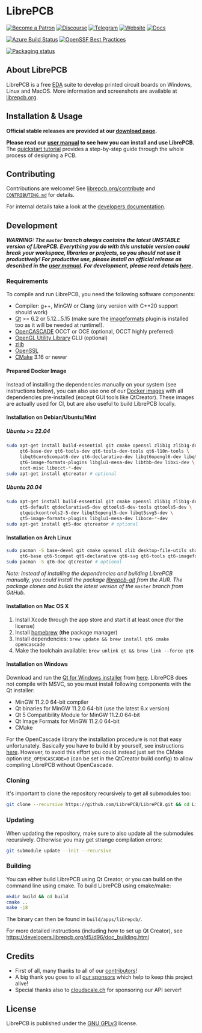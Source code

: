 # LibrePCB

[![Become a Patron](https://img.shields.io/badge/Patreon-donate-orange.svg)](https://www.patreon.com/librepcb)
[![Discourse](https://img.shields.io/badge/Discourse-discuss-blueviolet.svg)](https://librepcb.discourse.group/)
[![Telegram](https://img.shields.io/badge/Telegram-chat-blue.svg)](https://telegram.me/LibrePCB_dev)
[![Website](https://img.shields.io/badge/Website-librepcb.org-29d682.svg)](https://librepcb.org/)
[![Docs](https://img.shields.io/badge/Docs-read-yellow.svg)](https://librepcb.org/docs/)

[![Azure Build Status](https://dev.azure.com/LibrePCB/LibrePCB/_apis/build/status/LibrePCB.LibrePCB?branchName=master)](https://dev.azure.com/LibrePCB/LibrePCB/_build/latest?definitionId=2&branchName=master)
[![OpenSSF Best Practices](https://bestpractices.coreinfrastructure.org/projects/1652/badge)](https://bestpractices.coreinfrastructure.org/projects/1652)

[![Packaging status](https://repology.org/badge/vertical-allrepos/librepcb.svg?columns=3&header=LibrePCB)](https://repology.org/project/librepcb/versions)

## About LibrePCB

LibrePCB is a free
[EDA](https://en.wikipedia.org/wiki/Electronic_design_automation) suite to
develop printed circuit boards on Windows, Linux and MacOS. More information
and screenshots are available at [librepcb.org](https://librepcb.org).

## Installation & Usage

**Official stable releases are provided at our
[download page](https://librepcb.org/download/).**

**Please read our [user manual](https://librepcb.org/docs/) to see how you can
install and use LibrePCB.** The
[quickstart tutorial](https://librepcb.org/docs/quickstart/) provides a
step-by-step guide through the whole process of designing a PCB.

## Contributing

Contributions are welcome! See
[librepcb.org/contribute](https://librepcb.org/contribute/) and
[`CONTRIBUTING.md`](CONTRIBUTING.md) for details.

For internal details take a look at the
[developers documentation](https://developers.librepcb.org/).

## Development

***WARNING: The `master` branch always contains the latest UNSTABLE version of
LibrePCB. Everything you do with this unstable version could break your
workspace, libraries or projects, so you should not use it productively! For
productive use, please install an official release as described in the
[user manual](https://librepcb.org/docs/). For development, please read details
[here](https://developers.librepcb.org/df/d30/doc_developers.html#doc_developers_unstable_versions).***

### Requirements

To compile and run LibrePCB, you need the following software components:

- Compiler: g++, MinGW or Clang (any version with C++20 support should work)
- [Qt](http://www.qt.io/download-open-source/) >= 6.2 or 5.12...5.15 (make
  sure the [imageformats](https://doc.qt.io/qt-5/qtimageformats-index.html)
  plugin is installed too as it will be needed at runtime!).
- [OpenCASCADE](https://www.opencascade.com/) OCCT or OCE (optional,
  OCCT highly preferred)
- [OpenGL Utility Library](https://en.wikipedia.org/wiki/OpenGL_Utility_Library)
  GLU (optional)
- [zlib](http://www.zlib.net/)
- [OpenSSL](https://www.openssl.org/)
- [CMake](https://cmake.org/) 3.16 or newer

#### Prepared Docker Image

Instead of installing the dependencies manually on your system (see instructions
below), you can also use one of our
[Docker images](https://hub.docker.com/r/librepcb/librepcb-dev) with all
dependencies pre-installed (except GUI tools like QtCreator). These images are
actually used for CI, but are also useful to build LibrePCB locally.

#### Installation on Debian/Ubuntu/Mint

##### Ubuntu >= 22.04

```bash
sudo apt-get install build-essential git cmake openssl zlib1g zlib1g-dev \
     qt6-base-dev qt6-tools-dev qt6-tools-dev-tools qt6-l10n-tools \
     libqt6core5compat6-dev qt6-declarative-dev libqt6opengl6-dev libqt6svg6-dev \
     qt6-image-formats-plugins libglu1-mesa-dev libtbb-dev libxi-dev \
     occt-misc libocct-*-dev
sudo apt-get install qtcreator # optional
```

##### Ubuntu 20.04

```bash
sudo apt-get install build-essential git cmake openssl zlib1g zlib1g-dev \
     qt5-default qtdeclarative5-dev qttools5-dev-tools qttools5-dev \
     qtquickcontrols2-5-dev libqt5opengl5-dev libqt5svg5-dev \
     qt5-image-formats-plugins libglu1-mesa-dev liboce-*-dev
sudo apt-get install qt5-doc qtcreator # optional
```

#### Installation on Arch Linux

```bash
sudo pacman -S base-devel git cmake openssl zlib desktop-file-utils shared-mime-info \
     qt6-base qt6-5compat qt6-declarative qt6-svg qt6-tools qt6-imageformats opencascade
sudo pacman -S qt6-doc qtcreator # optional
```

*Note: Instead of installing the dependencies and building LibrePCB manually,
you could install the package
[librepcb-git](https://aur.archlinux.org/packages/librepcb-git/) from the AUR.
The package clones and builds the latest version of the `master` branch from
GitHub.*

#### Installation on Mac OS X

1. Install Xcode through the app store and start it at least once (for the license)
2. Install [homebrew](https://github.com/Homebrew/brew) (**the** package manager)
3. Install dependencies: `brew update && brew install qt6 cmake opencascade`
4. Make the toolchain available: `brew unlink qt && brew link --force qt6`

#### Installation on Windows

Download and run the
[Qt for Windows installer](https://download.qt.io/official_releases/online_installers/qt-unified-windows-x64-online.exe)
from [here](https://www.qt.io/download-open-source/). LibrePCB does not compile
with MSVC, so you must install following components with the Qt installer:

- MinGW 11.2.0 64-bit compiler
- Qt binaries for MinGW 11.2.0 64-bit (use the latest 6.x version)
- Qt 5 Compatibility Module for MinGW 11.2.0 64-bit
- Qt Image Formats for MinGW 11.2.0 64-bit
- CMake

For the OpenCascade library the installation procedure is not that easy
unfortunately. Basically you have to build it by yourself, see instructions
[here](https://dev.opencascade.org/doc/overview/html/build_upgrade__building_occt.html).
However, to avoid this effort you could instead just set the CMake option
`USE_OPENCASCADE=0` (can be set in the QtCreator build config) to allow
compiling LibrePCB without OpenCascade.

### Cloning

It's important to clone the repository recursively to get all submodules too:

```bash
git clone --recursive https://github.com/LibrePCB/LibrePCB.git && cd LibrePCB
```

### Updating

When updating the repository, make sure to also update all the submodules
recursively. Otherwise you may get strange compilation errors:

```bash
git submodule update --init --recursive
```

### Building

You can either build LibrePCB using Qt Creator, or you can build on the command
line using cmake. To build LibrePCB using cmake/make:

```bash
mkdir build && cd build
cmake ..
make -j8
```

The binary can then be found in `build/apps/librepcb/`.

For more detailed instructions (including how to set up Qt Creator), see
https://developers.librepcb.org/d5/d96/doc_building.html

## Credits

- First of all, many thanks to all of our [contributors](AUTHORS.md)!
- A big thank you goes to all [our sponsors](https://librepcb.org/sponsors/)
  which help to keep this project alive!
- Special thanks also to [cloudscale.ch](https://www.cloudscale.ch/)
  for sponsoring our API server!

## License

LibrePCB is published under the
[GNU GPLv3](http://www.gnu.org/licenses/gpl-3.0.html) license.
